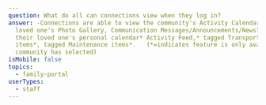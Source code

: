 ```yaml
---
question: What do all can connections view when they log in?
answer: -Connections are able to view the community's Activity Calendars, their
  loved one's Photo Gallery, Communication Messages/Announcements/Newsletters,
  their loved one's personal calendar* Activity Feed,* tagged Transportation
  items*, tagged Maintenance items*.   (*=indicates feature is only available if
  community has selected)
isMobile: false
topics:
  - family-portal
userTypes:
  - staff
---
```

